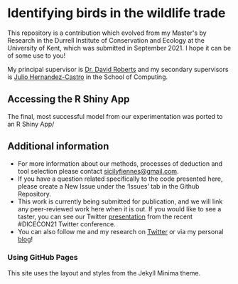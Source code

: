 # Identifying birds in the wildlife trade 
This repository is a contribution which evolved from my Master's by Research in the Durrell Institute of Conservation and Ecology at the University of Kent, which was submitted in September 2021. I hope it can be of some use to you! 

My principal supervisor is [Dr. David Roberts](https://www.kent.ac.uk/anthropology-conservation/people/555/roberts-david) and my secondary supervisors is [Julio Hernandez-Castro](https://www.kent.ac.uk/computing/people/3110/hernandez-castro-julio) in the School of Computing. 

## Accessing the R Shiny App
The final, most successful model from our experimentation was ported to an R Shiny App/

## Additional information
* For more information about our methods, processes of deduction and tool selection please contact [sicilyfiennes@gmail.com](mailto:sicilyfiennes@gmail.com). 
* If you have a question related specifically to the code presented here, please create a New Issue under the ‘Issues’ tab in the Github Repository. 
* This work is currently being submitted for publication, and we will link any peer-reviewed work here when it is out. If you would like to see a taster, you can see our Twitter [presentation](https://twitter.com/sicilyfiennes/status/1420686034489151491) from the recent #DICECON21 Twitter conference.
* You can also follow me and my research on [Twitter](https://twitter.com/sicilyfiennes) or via my personal [blog](https://conservationsensationblog.wordpress.com/)!

### Using GitHub Pages

This site uses the layout and styles from the Jekyll Minima theme.
